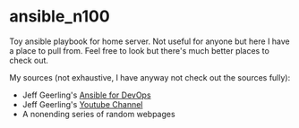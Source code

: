 # ansible_n100
Toy ansible playbook for home server. Not useful for anyone but here I have a place to pull from. Feel free to look but there's much better places to check out.

My sources (not exhaustive, I have anyway not check out the sources fully):
 - Jeff Geerling's [Ansible for DevOps](https://www.ansiblefordevops.com/)
 - Jeff Geerling's [Youtube Channel](https://www.youtube.com/c/JeffGeerling)
 - A nonending series of random webpages
